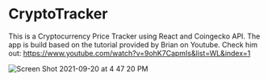 # CryptoTracker
This is a Cryptocurrency Price Tracker using React and Coingecko API. The app is build based on the tutorial provided by Brian on Youtube. Check him out: https://www.youtube.com/watch?v=9ohK7CapmIs&list=WL&index=1


![Screen Shot 2021-09-20 at 4 47 20 PM](https://user-images.githubusercontent.com/41314782/134091666-12f1dac4-306a-41c8-a420-fe0b606bb2f9.png)
